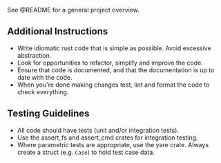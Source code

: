 See @README for a general project overview.

## Additional Instructions

- Write idiomatic rust code that is simple as possible. Avoid excessive abstraction.
- Look for opportunities to refactor, simplify and improve the code.
- Ensure that code is documented, and that the documentation is up to date with the code.
- When you're done making changes test, lint and format the code to check everything.

## Testing Guidelines

- All code should have tests (unit and/or integration tests).
- Use the assert_fs and assert_cmd crates for integration testing.
- Where parametric tests are appropriate, use the yare crate.
  Always create a struct (e.g. `Case`) to hold test case data.
